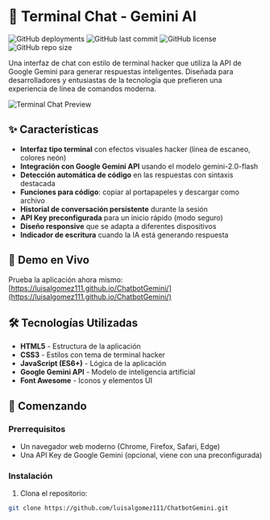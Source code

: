 # 🤖 Terminal Chat - Gemini AI

![GitHub deployments](https://img.shields.io/github/deployments/luisalgomez111/ChatbotGemini/github-pages?style=flat-square&label=Deployment)
![GitHub last commit](https://img.shields.io/github/last-commit/luisalgomez111/ChatbotGemini?style=flat-square)
![GitHub license](https://img.shields.io/github/license/luisalgomez111/ChatbotGemini?style=flat-square)
![GitHub repo size](https://img.shields.io/github/repo-size/luisalgomez111/ChatbotGemini?style=flat-square)

Una interfaz de chat con estilo de terminal hacker que utiliza la API de Google Gemini para generar respuestas inteligentes. Diseñada para desarrolladores y entusiastas de la tecnología que prefieren una experiencia de línea de comandos moderna.

![Terminal Chat Preview](https://via.placeholder.com/800x400/0a0e14/00ff00?text=Terminal+Chat+Gemini+AI+Preview)

## ✨ Características

- **Interfaz tipo terminal** con efectos visuales hacker (línea de escaneo, colores neón)
- **Integración con Google Gemini API** usando el modelo gemini-2.0-flash
- **Detección automática de código** en las respuestas con sintaxis destacada
- **Funciones para código**: copiar al portapapeles y descargar como archivo
- **Historial de conversación persistente** durante la sesión
- **API Key preconfigurada** para un inicio rápido (modo seguro)
- **Diseño responsive** que se adapta a diferentes dispositivos
- **Indicador de escritura** cuando la IA está generando respuesta

## 🚀 Demo en Vivo

Prueba la aplicación ahora mismo: [https://luisalgomez111.github.io/ChatbotGemini/](https://luisalgomez111.github.io/ChatbotGemini/)

## 🛠️ Tecnologías Utilizadas

- **HTML5** - Estructura de la aplicación
- **CSS3** - Estilos con tema de terminal hacker
- **JavaScript (ES6+)** - Lógica de la aplicación
- **Google Gemini API** - Modelo de inteligencia artificial
- **Font Awesome** - Iconos y elementos UI

## 🚀 Comenzando

### Prerrequisitos

- Un navegador web moderno (Chrome, Firefox, Safari, Edge)
- Una API Key de Google Gemini (opcional, viene con una preconfigurada)

### Instalación

1. Clona el repositorio:
```bash
git clone https://github.com/luisalgomez111/ChatbotGemini.git

